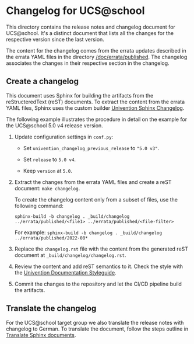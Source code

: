 # Changelog for UCS@school

This directory contains the release notes and changelog document for
UCS@school. It's a distinct document that lists all the changes for the
respective version since the last version.

The content for the changelog comes from the errata updates described in the
errata YAML files in the directory
[/doc/errata/published](../errata/published). The changelog associates the
changes in their respective section in the changelog.

## Create a changelog

This document uses Sphinx for building the artifacts from the reStructeredText
(reST) documents. To extract the content from the errata YAML files, Sphinx
uses the custom builder [Univention Sphinx
Changelog](https://git.knut.univention.de/univention/documentation/univention_sphinx_changelog).

The following example illustrates the procedure in detail on the example for
the UCS@school 5.0 v4 release version.

1. Update configuration settings in `conf.py`:

   * Set `univention_changelog_previous_release` to `"5.0 v3"`.

   * Set `release` to `5.0 v4`.

   * Keep `version` at `5.0`.

1. Extract the changes from the errata YAML files and create a reST document:
   `make changelog`.

   To create the changelog content only from a subset of files, use the following command:

   ```
   sphinx-build -b changelog . _build/changelog ../errata/published/<file1> ../errata/published/<file-filter>
   ```

   For example: `sphinx-build -b changelog . _build/changelog ../errata/published/2022-08*`

1. Replace the `changelog.rst` file with the content from the generated reST
   document at `_build/changelog/changelog.rst`.

1. Review the content and add reST semantics to it. Check the style with the
   [Univention Documentation
   Styleguide](https://univention.gitpages.knut.univention.de/documentation/styleguide/).

1. Commit the changes to the repository and let the CI/CD pipeline build the
   artifacts.

## Translate the changelog

For the UCS@school target group we also translate the release notes with
changelog to German. To translate the document, follow the steps outline in
[Translate Sphinx
documents](https://hutten.knut.univention.de/mediawiki/index.php/Translate_Sphinx_documents#Translation).
